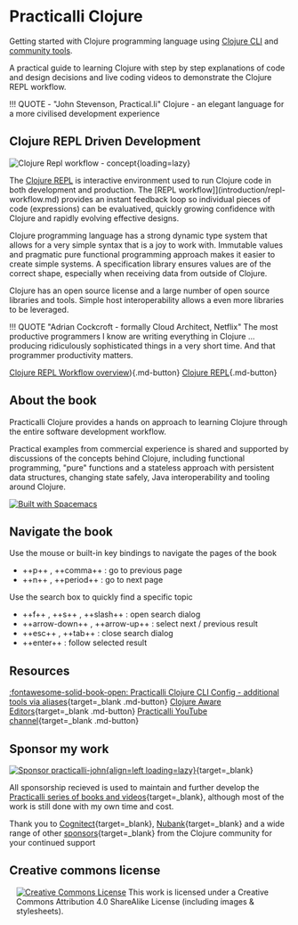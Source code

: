 # Practicalli Clojure

Getting started with Clojure programming language using [Clojure CLI](/clojure/clojure-cli/) and [community tools](/clojure/clojure-cli/practicalli-config/).

A practical guide to learning Clojure with step by step explanations of code and design decisions and live coding videos to demonstrate the Clojure REPL workflow.

!!! QUOTE - "John Stevenson, Practical.li"
    Clojure - an elegant language for a more civilised development experience

## Clojure REPL Driven Development

![Clojure Repl workflow - concept](https://raw.githubusercontent.com/practicalli/graphic-design/live/clojure/clojure-repl-workflow-concept.png){loading=lazy}

The [Clojure REPL](/clojure/clojure-cli/repl/) is interactive environment used to run Clojure code in both development and production. The [REPL workflow]](introduction/repl-workflow.md) provides an instant feedback loop so individual pieces of code (expressions) can be evaluatived, quickly growing confidence with Clojure and rapidly evolving effective designs.

Clojure programming language has a strong dynamic type system that allows for a very simple syntax that is a joy to work with.  Immutable values and pragmatic pure functional programming approach makes it easier to create simple systems. A specification library ensures values are of the correct shape, especially when receiving data from outside of Clojure.

Clojure has an open source license and a large number of open source libraries and tools.  Simple host interoperability allows a even more libraries to be leveraged.

!!! QUOTE "Adrian Cockcroft - formally Cloud Architect, Netflix"
    The most productive programmers I know are writing everything in Clojure ... producing ridiculously sophisticated things in a very short time. And that programmer productivity matters.

[Clojure REPL Workflow overview](introduction/repl-workflow.md)){.md-button}
[Clojure REPL](/clojure/clojure-cli/repl/){.md-button}

## About the book

Practicalli Clojure provides a hands on approach to learning Clojure through the entire software development workflow.

Practical examples from commercial experience is shared and supported by discussions of the concepts behind Clojure, including functional programming, "pure" functions and a stateless approach with persistent data structures, changing state safely, Java interoperability and tooling around Clojure.

[![Built with Spacemacs](https://cdn.rawgit.com/syl20bnr/spacemacs/442d025779da2f62fc86c2082703697714db6514/assets/spacemacs-badge.svg)](https://practicalli.github.io/spacemacs/)

## Navigate the book

Use the mouse or built-in key bindings to navigate the pages of the book

- ++p++ , ++comma++ : go to previous page
- ++n++ , ++period++ : go to next page

Use the search box to quickly find a specific topic

- ++f++ , ++s++ , ++slash++ : open search dialog
- ++arrow-down++ , ++arrow-up++ : select next / previous result
- ++esc++ , ++tab++ : close search dialog
- ++enter++ : follow selected result


## Resources

[:fontawesome-solid-book-open: Practicalli Clojure CLI Config - additional tools via aliases](/clojure/clojure-cli/practicalli-config/){target=_blank .md-button}
[Clojure Aware Editors](/clojure/clojure-editors){target=_blank .md-button}
[Practicalli YouTube channel](https://youtube.co/practicalli){target=_blank .md-button}

## Sponsor my work

[![Sponsor practicalli-john](https://raw.githubusercontent.com/practicalli/graphic-design/live/buttons/practicalli-github-sponsors-button.png){align=left loading=lazy}](https://github.com/sponsors/practicalli-john/){target=_blank}

All sponsorship recieved is used to maintain and further develop the [Practicalli series of books and videos](https://practical.li/){target=_blank}, although most of the work is still done with my own time and cost.

Thank you to [Cognitect](https://www.cognitect.com/){target=_blank}, [Nubank](https://nubank.com.br/){target=_blank} and a wide range of other [sponsors](https://github.com/sponsors/practicalli-john#sponsors){target=_blank} from the Clojure community for your continued support

## Creative commons license

<div style="width:95%; margin:auto;">
  <a rel="license" href="http://creativecommons.org/licenses/by-sa/4.0/"><img alt="Creative Commons License" style="border-width:0" src="https://i.creativecommons.org/l/by-sa/4.0/88x31.png" /></a>
  This work is licensed under a Creative Commons Attribution 4.0 ShareAlike License (including images & stylesheets).
</div>
 
